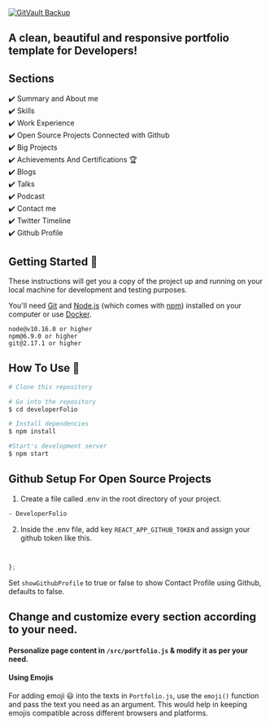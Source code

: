 [![GitVault Backup](https://img.shields.io/badge/GitVault-Protected-blue)](https://ipfs.io/ipfs/bafybeidzqvigz6clky4jf5y7aqusrpojr3g3d7y3nd34z5vmb4auin5tum)

## A clean, beautiful and responsive portfolio template for Developers!

## Sections 
✔️ Summary and About me\
✔️ Skills\
✔️ Work Experience\
✔️ Open Source Projects Connected with Github\
✔️ Big Projects\
✔️ Achievements And Certifications 🏆\
✔️ Blogs\
✔️ Talks\
✔️ Podcast\
✔️ Contact me\
✔️ Twitter Timeline\
✔️ Github Profile


## Getting Started 🚀

These instructions will get you a copy of the project up and running on your local machine for development and testing purposes.

You'll need [Git](https://git-scm.com) and [Node.js](https://nodejs.org/en/download/) (which comes with [npm](http://npmjs.com)) installed on your computer or use [Docker](https://www.docker.com/products/docker-desktop).

```
node@v10.16.0 or higher
npm@6.9.0 or higher
git@2.17.1 or higher
```



## How To Use 🔧

```bash
# Clone this repository

# Go into the repository
$ cd developerFolio

# Install dependencies
$ npm install

#Start's development server
$ npm start
```
## Github Setup For Open Source Projects


1. Create a file called .env in the root directory of your project.

```bash
- DeveloperFolio
```

2. Inside the .env file, add key `REACT_APP_GITHUB_TOKEN` and assign your github token like this.

```javascript


};
```

Set `showGithubProfile` to true or false to show Contact Profile using Github, defaults to false.

## Change and customize every section according to your need.

#### Personalize page content in `/src/portfolio.js` & modify it as per your need.

#### Using Emojis

For adding emoji 😃 into the texts in `Portfolio.js`, use the `emoji()` function and pass the text you need as an argument. This would help in keeping emojis compatible across different browsers and platforms.


